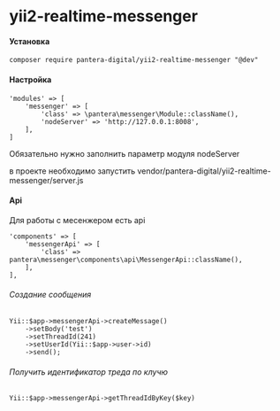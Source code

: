 # yii2-realtime-messenger

#### Установка
```
composer require pantera-digital/yii2-realtime-messenger "@dev"
```
#### Настройка
```
'modules' => [
    'messenger' => [
        'class' => \pantera\messenger\Module::className(),
        'nodeServer' => 'http://127.0.0.1:8008',
    ],
]
```
Обязательно нужно заполнить параметр модуля nodeServer

в проекте необходимо запустить vendor/pantera-digital/yii2-realtime-messenger/server.js
#### Api
Для работы с месенжером есть api
```
'components' => [
    'messengerApi' => [
        'class' => pantera\messenger\components\api\MessengerApi::className(),
    ],
],
```
###### Создание сообщения
```
Yii::$app->messengerApi->createMessage()
    ->setBody('test')
    ->setThreadId(241)
    ->setUserId(Yii::$app->user->id)
    ->send();
```
###### Получить идентификатор треда по клучю
```
Yii::$app->messengerApi->getThreadIdByKey($key)
```